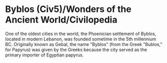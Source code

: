 # Byblos (Civ5)/Wonders of the Ancient World/Civilopedia

One of the oldest cities in the world, the Phoenician settlement of Byblos, located in modern Lebanon, was founded sometime in the 5th millennium BC. Originally known as Gebal, the name "Byblos" (from the Greek "Bublos," for Papyrus) was given by the Greeks because the city served as the primary importer of Egyptian papyrus.